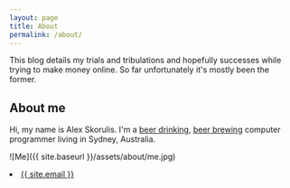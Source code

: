 ```yaml
---
layout: page
title: About
permalink: /about/
---
```


This blog details my trials and tribulations and hopefully successes while trying to make money online. So far unfortunately it's mostly been the former.

About me
-----

Hi, my name is Alex Skorulis. I'm a [beer drinking](http://skorulis.com/beer/), [beer brewing](http://homebrew.skorulis.com) computer programmer living in Sydney, Australia.

![Me]({{ site.baseurl }}/assets/about/me.jpg)

<li><a href="mailto:{{ site.email }}">{{ site.email }}</a></li>